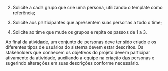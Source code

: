 2. Solicite a cada grupo que crie uma persona, utilizando o template como referência;

3. Solicite aos participantes que apresentem suas personas a todo o time;

4. Solicite ao time que mude os grupos e repita os passos de  1 a 3.

Ao final da  atividade, um conjunto de personas deve ter sido criado e os diferentes tipos de usuários do sistema devem estar descritos. Os stakeholders  que conhecem os objetivos do projeto devem participar ativamente da atividade, auxiliando a equipe na criação das personas e sugerindo alterações em suas descrições conforme necessário.